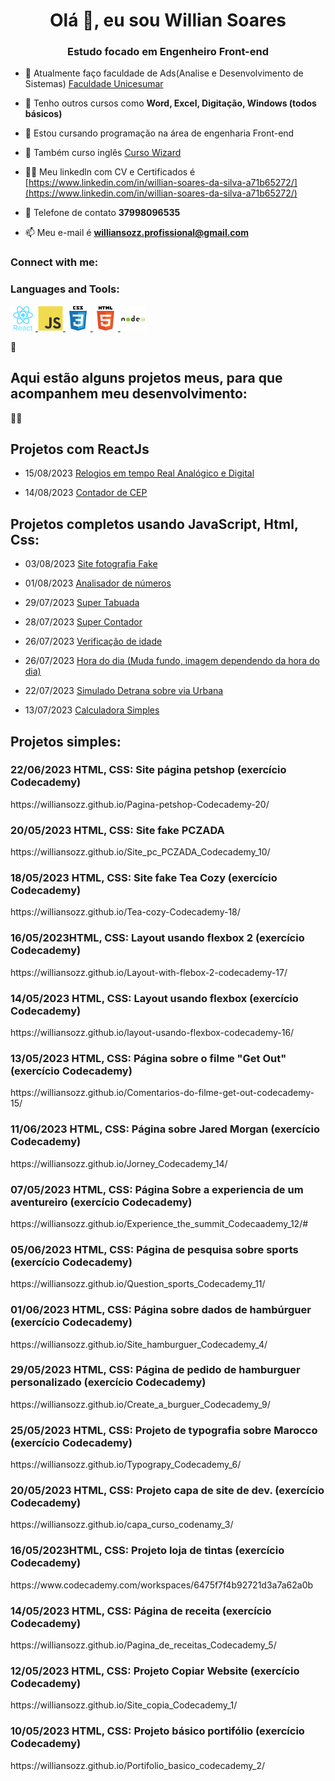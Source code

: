 <h1 align="center">Olá 👋, eu sou Willian Soares</h1>
<h3 align="center">Estudo focado em Engenheiro Front-end</h3>

- 🔭 Atualmente faço faculdade de Ads(Analise e Desenvolvimento de Sistemas) [Faculdade Unicesumar](https://studeo.unicesumar.edu.br/#!/access/login)

- 🌱 Tenho outros cursos como **Word, Excel, Digitação, Windows (todos básicos)**

- 👯 Estou cursando programação na área de engenharia Front-end

- 🤝 Também curso inglês [Curso Wizard](https://me.wizard.com.br/)

- 👨‍💻 Meu linkedln com CV e Certificados é [https://www.linkedin.com/in/willian-soares-da-silva-a71b65272/](https://www.linkedin.com/in/willian-soares-da-silva-a71b65272/)

- 💬 Telefone de contato **37998096535**

- 📫 Meu e-mail é **williansozz.profissional@gmail.com**

<h3 align="left">Connect with me:</h3>
<p align="left">
</p>

<h3 align="left">Languages and Tools:</h3>
<p align="left">  <a href="https://reactjs.org/" target="_blank" rel="noreferrer"> <img src="https://raw.githubusercontent.com/devicons/devicon/master/icons/react/react-original-wordmark.svg" alt="react" width="40" height="40"/> </a> <a href="https://developer.mozilla.org/en-US/docs/Web/JavaScript" target="_blank" rel="noreferrer"> <img src="https://raw.githubusercontent.com/devicons/devicon/master/icons/javascript/javascript-original.svg" alt="javascript" width="40" height="40"/> <a href="https://www.w3schools.com/css/" target="_blank" rel="noreferrer"> <img src="https://raw.githubusercontent.com/devicons/devicon/master/icons/css3/css3-original-wordmark.svg" alt="css3" width="40" height="40"/> </a> <a href="https://www.w3.org/html/" target="_blank" rel="noreferrer"> <img src="https://raw.githubusercontent.com/devicons/devicon/master/icons/html5/html5-original-wordmark.svg" alt="html5" width="40" height="40"/> </a>  <a href="https://nodejs.org" target="_blank" rel="noreferrer"> <img src="https://raw.githubusercontent.com/devicons/devicon/master/icons/nodejs/nodejs-original-wordmark.svg" alt="nodejs" width="40" height="40"/> </a> </p>

💬<h2>Aqui estão alguns projetos meus, para que acompanhem meu desenvolvimento:</h2>
👨‍💻

<h2>Projetos com ReactJs</h2>

- 15/08/2023 [Relogios em tempo Real Analógico e Digital](https://clock-git-main-williansozz.vercel.app/)

- 14/08/2023 [Contador de CEP](https://contadordecep.vercel.app/)

<h2>Projetos completos usando JavaScript, Html, Css:</h2>

- 03/08/2023 [Site fotografia Fake](https://williansozz.github.io/site-fotografia-fake)

- 01/08/2023 [Analisador de números](https://williansozz.github.io/analisadordenumeros/)

- 29/07/2023 [Super Tabuada](https://williansozz.github.io/Super-tabuada/)

- 28/07/2023 [Super Contador](https://williansozz.github.io/super-contador/)

- 26/07/2023 [Verificação de idade](https://williansozz.github.io/verificador-de-idade/)

- 26/07/2023 [Hora do dia (Muda fundo, imagem dependendo da hora do dia)](https://williansozz.github.io/hora-do-dia-project/)

- 22/07/2023 [Simulado Detrana sobre via Urbana](https://williansozz.github.io/detrana-simulador/)

- 13/07/2023 [Calculadora Simples](https://williansozz.github.io/calculadora-js/)

<h2>Projetos simples:</h2>

<h3>22/06/2023 HTML, CSS: Site página petshop (exercício Codecademy)</h3>
https://williansozz.github.io/Pagina-petshop-Codecademy-20/

<h3>20/05/2023 HTML, CSS: Site fake PCZADA</h3>
https://williansozz.github.io/Site_pc_PCZADA_Codecademy_10/

<h3>18/05/2023 HTML, CSS: Site fake Tea Cozy (exercício Codecademy)</h3>
https://williansozz.github.io/Tea-cozy-Codecademy-18/

<h3>16/05/2023HTML, CSS: Layout usando flexbox 2 (exercício Codecademy)</h3>
https://williansozz.github.io/Layout-with-flebox-2-codecademy-17/

<h3>14/05/2023 HTML, CSS: Layout usando flexbox (exercício Codecademy)</h3>
https://williansozz.github.io/layout-usando-flexbox-codecademy-16/

<h3>13/05/2023 HTML, CSS: Página sobre o filme "Get Out" (exercício Codecademy)</h3>
https://williansozz.github.io/Comentarios-do-filme-get-out-codecademy-15/

<h3>11/06/2023 HTML, CSS: Página sobre Jared Morgan (exercício Codecademy)</h3>
https://williansozz.github.io/Jorney_Codecademy_14/

<h3>07/05/2023 HTML, CSS: Página Sobre a experiencia de um aventureiro (exercício Codecademy)</h3>
https://williansozz.github.io/Experience_the_summit_Codecaademy_12/#
  
<h3>05/06/2023 HTML, CSS: Página de pesquisa sobre sports (exercício Codecademy)</h3>
https://williansozz.github.io/Question_sports_Codecademy_11/
  
<h3>01/06/2023 HTML, CSS: Página sobre dados de hambúrguer (exercício Codecademy)</h3>
https://williansozz.github.io/Site_hamburguer_Codecademy_4/

<h3>29/05/2023 HTML, CSS: Página de pedido de hamburguer personalizado (exercício Codecademy)</h3>
https://williansozz.github.io/Create_a_burguer_Codecademy_9/

<h3>25/05/2023 HTML, CSS: Projeto de typografia sobre Marocco (exercício Codecademy)</h3>
https://williansozz.github.io/Typograpy_Codecademy_6/

<h3>20/05/2023 HTML, CSS: Projeto capa de site de dev. (exercício Codecademy)</h3>
https://williansozz.github.io/capa_curso_codenamy_3/

<h3>16/05/2023HTML, CSS: Projeto loja de tintas (exercício Codecademy)</h3>
https://www.codecademy.com/workspaces/6475f7f4b92721d3a7a62a0b

<h3>14/05/2023 HTML, CSS: Página de receita (exercício Codecademy)</h3>
https://williansozz.github.io/Pagina_de_receitas_Codecademy_5/

<h3>12/05/2023 HTML, CSS: Projeto Copiar Website (exercício Codecademy)</h3>
https://williansozz.github.io/Site_copia_Codecademy_1/

<h3>10/05/2023 HTML, CSS: Projeto básico portifólio (exercício Codecademy)</h3>
https://williansozz.github.io/Portifolio_basico_codecademy_2/

<p>  </p>


<!--
**WillianSozz/WillianSozz** is a ✨ _special_ ✨ repository because its `README.md` (this file) appears on your GitHub profile.

Here are some ideas to get you started:

- 🔭 I’m currently working on ...
- 🌱 I’m currently learning ...
- 👯 I’m looking to collaborate on ...
- 🤔 I’m looking for help with ...
- 💬 Ask me about ...
- 📫 How to reach me: ...
- 😄 Pronouns: ...
- ⚡ Fun fact: ...
-->
